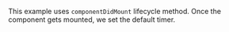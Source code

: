 This example uses `componentDidMount` lifecycle method. Once the component gets mounted, we set the default timer.
